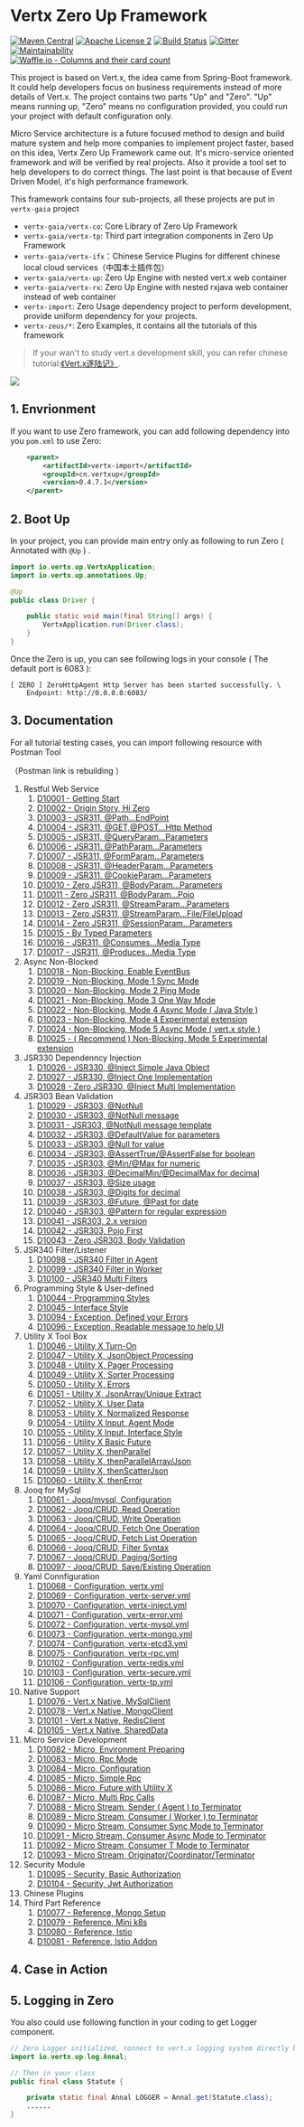 # Vertx Zero Up Framework

[![Maven Central](https://maven-badges.herokuapp.com/maven-central/cn.vertxup/vertx-zero/badge.svg?style=plastic)](https://maven-badges.herokuapp.com/maven-central/cn.vertxup/vertx-zero/)  [![Apache License 2](https://img.shields.io/badge/license-ASF2-blue.svg)](https://www.apache.org/licenses/LICENSE-2.0.txt)  [![Build Status](https://travis-ci.org/silentbalanceyh/vertx-zero.svg?branch=master)](https://travis-ci.org/silentbalanceyh/vertx-zero)  [![Gitter](https://badges.gitter.im/JoinChat.svg)](https://gitter.im/vertx-up/Lobby)  [![Maintainability](https://api.codeclimate.com/v1/badges/d2d08e521276a496a94e/maintainability)](https://codeclimate.com/github/silentbalanceyh/vertx-zero/maintainability)  
[![Waffle.io - Columns and their card count](https://badge.waffle.io/silentbalanceyh/vertx-zero.svg?columns=all)](https://waffle.io/silentbalanceyh/vertx-zero)

This project is based on Vert.x, the idea came from Spring-Boot framework. It could help developers focus on business requirements instead of more details of Vert.x. The project contains two parts "Up" and "Zero". "Up" means running up, "Zero" means no configuration provided, you could run your project with default configuration only.

Micro Service architecture is a future focused method to design and build mature system and help more companies to implement project faster, based on this idea, Vertx Zero Up Framework came out. It's micro-service oriented framework and will be verified by real projects. Also it provide a tool set to help developers to do correct things. The last point is that because of Event Driven Model, it's high performance framework.

This framework contains four sub-projects, all these projects are put in `vertx-gaia` project

* `vertx-gaia/vertx-co`: Core Library of Zero Up Framework
* `vertx-gaia/vertx-tp`: Third part integration components in Zero Up Framework
* `vertx-gaia/vertx-ifx`：Chinese Service Plugins for different chinese local cloud services（中国本土插件包）
* `vertx-gaia/vertx-up`: Zero Up Engine with nested vert.x web container
* `vertx-gaia/vertx-rx`: Zero Up Engine with nested rxjava web container instead of web container
* `vertx-import`: Zero Usage dependency project to perform development, provide uniform dependency for your projects.
* `vertx-zeus/*`: Zero Examples, it contains all the tutorials of this framework

> If your wan't to study vert.x development skill, you can refer chinese tutorial:[《Vert.x逐陆记》](https://silentbalanceyh.gitbooks.io/vert-x/content/).

![](doc/image/zero-up.png)

## 1. Envrionment

If you want to use Zero framework, you can add following dependency into you `pom.xml` to use Zero:

```xml
    <parent>
        <artifactId>vertx-import</artifactId>
        <groupId>cn.vertxup</groupId>
        <version>0.4.7.1</version>
    </parent>
```

## 2. Boot Up

In your project, you can provide main entry only as following to run Zero \( Annotated with `@Up` \) .

```java
import io.vertx.up.VertxApplication;
import io.vertx.up.annotations.Up;

@Up
public class Driver {

    public static void main(final String[] args) {
        VertxApplication.run(Driver.class);
    }
}
```

Once the Zero is up, you can see following logs in your console \( The default port is 6083 \):

```
[ ZERO ] ZeroHttpAgent Http Server has been started successfully. \
    Endpoint: http://0.0.0.0:6083/
```

## 3. Documentation

For all tutorial testing cases, you can import following resource with Postman Tool

（Postman link is rebuilding ）

1. Restful Web Service
   1. [D10001 - Getting Start](doc/vertx-zero-tutorial/0-start-up.md)
   2. [D10002 - Origin Story, Hi Zero](doc/vertx-zero-tutorial/d10002-origin-story-hi-zero.md)
   3. [D10003 - JSR311, @Path...EndPoint](doc/vertx-zero-tutorial/d10003-jsr311-path-usage.md)
   4. [D10004 - JSR311, @GET,@POST...Http Method](doc/vertx-zero-tutorial/d10004-httpmethod-usage.md)
   5. [D10005 - JSR311, @QueryParam...Parameters](doc/vertx-zero-tutorial/d10005-queryparam-usage.md)
   6. [D10006 - JSR311, @PathParam...Parameters](doc/vertx-zero-tutorial/d10006-jsr311-pathparamparameters.md)
   7. [D10007 - JSR311, @FormParam...Parameters](doc/vertx-zero-tutorial/d10007-jsr311-formparamparameters.md)
   8. [D10008 - JSR311, @HeaderParam...Parameters](doc/vertx-zero-tutorial/d10008-jsr311-headerparamparameters.md)
   9. [D10009 - JSR311, @CookieParam...Parameters](doc/vertx-zero-tutorial/d10009-jsr311-cookieparamparameters.md)
   10. [D10010 - Zero JSR311, @BodyParam...Parameters](doc/vertx-zero-tutorial/d10010-zero-jsr311-bodyparamparameters.md)
   11. [D10011 - Zero JSR311, @BodyParam...Pojo](doc/vertx-zero-tutorial/d10011-zero-jsr311-bodyparampojo.md)
   12. [D10012 - Zero JSR311, @StreamParam...Parameters](doc/vertx-zero-tutorial/d10012-zero-jsr311-streamparamparameters.md)
   13. [D10013 - Zero JSR311, @StreamParam...File/FileUpload](doc/vertx-zero-tutorial/d10013-zero-jsr311-streamparamfilefileupload.md)
   14. [D10014 - Zero JSR311, @SessionParam...Parameters](doc/vertx-zero-tutorial/d10014-zero-jsr311-sessionparamparameters.md)
   15. [D10015 - By Typed Parameters](doc/vertx-zero-tutorial/d10015-by-typed-parameters.md)
   16. [D10016 - JSR311, @Consumes...Media Type](doc/vertx-zero-tutorial/d10016-jsr311-consumesmedia-type.md)
   17. [D10017 - JSR311, @Produces...Media Type](doc/vertx-zero-tutorial/d10017-jsr311-producesmedia-type.md)
2. Async Non-Blocked
   1. [D10018 - Non-Blocking, Enable EventBus](doc/vertx-zero-tutorial/d10018-async-enable-eventbus.md)
   2. [D10019 - Non-Blocking, Mode 1 Sync Mode](doc/vertx-zero-tutorial/d10019-non-blocking-mode-1-sync-mode.md)
   3. [D10020 - Non-Blocking, Mode 2 Ping Mode](doc/vertx-zero-tutorial/d10020-non-blocking-mode-2-block-mode.md)
   4. [D10021 - Non-Blocking, Mode 3 One Way Mode](doc/vertx-zero-tutorial/d10021-non-blocking-mode-3-one-way-mode.md)
   5. [D10022 - Non-Blocking, Mode 4 Async Mode \( Java Style \)](doc/vertx-zero-tutorial/d10022-recommend-non-blocking-mode-4-async-mode.md)
   6. [D10023 - Non-Blocking, Mode 4 Experimental extension](doc/vertx-zero-tutorial/d10023-non-blocking-mode-4-experimental-extension.md)
   7. [D10024 - Non-Blocking, Mode 5 Async Mode \( vert.x style \)](doc/vertx-zero-tutorial/d10024-non-blocking-mode-5-async-mode-vertx-style.md)
   8. [D10025 - \( Recommend \) Non-Blocking, Mode 5 Experimental extension](doc/vertx-zero-tutorial/d10025-non-blocking-mode-5-experimental-extension.md)
3. JSR330 Dependenncy Injection
   1. [D10026 - JSR330, @Inject Simple Java Object](doc/vertx-zero-tutorial/d10026-jsr330-inject-simple-java-object.md)
   2. [D10027 - JSR330, @Inject One Implementation](doc/vertx-zero-tutorial/d10027-jsr330-inject-one-implementation.md)
   3. [D10028 - Zero JSR330, @Inject Multi Implementation](doc/vertx-zero-tutorial/d10028-zero-jsr330-inject-multi-implementation.md)
4. JSR303 Bean Validation
   1. [D10029 - JSR303, @NotNull](doc/vertx-zero-tutorial/d10029-jsr303-notnull.md)
   2. [D10030 - JSR303, @NotNull message](doc/vertx-zero-tutorial/d10030-jsr303-notnull-message.md)
   3. [D10031 - JSR303, @NotNull message template](doc/vertx-zero-tutorial/d10031-jsr303-notnull-message-template.md)
   4. [D10032 - JSR303, @DefaultValue for parameters](doc/vertx-zero-tutorial/d10032-jsr303-defaultvalue-for-parameters.md)
   5. [D10033 - JSR303, @Null for value](doc/vertx-zero-tutorial/d10033-jsr303-null-for-value.md)
   6. [D10034 - JSR303, @AssertTrue/@AssertFalse for boolean](doc/vertx-zero-tutorial/d10034-asserttrueassertfalse-for-boolean.md)
   7. [D10035 - JSR303, @Min/@Max for numeric](doc/vertx-zero-tutorial/d10035-jsr303-minmax-for-numeric.md)
   8. [D10036 - JSR303, @DecimalMin/@DecimalMax for decimal](doc/vertx-zero-tutorial/d10036-jsr303-decimalmindecimalmax-for-decimal.md)
   9. [D10037 - JSR303, @Size usage](doc/vertx-zero-tutorial/d10037-jsr303-size-usage.md)
   10. [D10038 - JSR303, @Digits for decimal](doc/vertx-zero-tutorial/d10038-jsr303-digits-for-decimal.md)
   11. [D10039 - JSR303, @Future, @Past for date](doc/vertx-zero-tutorial/d10039-jsr303-future-past-for-date.md)
   12. [D10040 - JSR303, @Pattern for regular expression](doc/vertx-zero-tutorial/d10040-jsr303-pattern-for-regular-expression.md)
   13. [D10041 - JSR303, 2.x version](doc/vertx-zero-tutorial/d10041-jsr303-in-future-usage.md)
   14. [D10042 - JSR303, Pojo First](doc/vertx-zero-tutorial/d10043-jsr303-pojo-first.md)
   15. [D10043 - Zero JSR303, Body Validation](doc/vertx-zero-tutorial/d10043-zero-jsr303-body-validation.md)
5. JSR340 Filter/Listener
   1. [D10098 - JSR340 Filter in Agent](doc/vertx-zero-tutorial/d10098-jsr340-filter-in-agent.md)
   2. [D10099 - JSR340 Filter in Worker](doc/vertx-zero-tutorial/d10099-jsr340-filter-in-worker.md)
   3. [D10100 - JSR340 Multi Filters](doc/vertx-zero-tutorial/d10100-jsr340-multi-filters.md)
6. Programming Style & User-defined
   1. [D10044 - Programming Styles](doc/vertx-zero-tutorial/d10044-programming-styles.md)
   2. [D10045 - Interface Style](doc/vertx-zero-tutorial/d10044-recommend-interface-mode-only.md)
   3. [D10094 - Exception, Defined your Errors](doc/vertx-zero-tutorial/d10094-exception-defined-your-errors.md)
   4. [D10096 - Exception, Readable message to help UI](doc/vertx-zero-tutorial/d10096-exception-readable-message-to-help-ui.md)
7. Utility X Tool Box
   1. [D10046 - Utility X Turn-On](doc/vertx-zero-tutorial/d10046-utilityx-turn-on.md)
   2. [D10047 - Utility X, JsonObject Processing](doc/vertx-zero-tutorial/d10047-utility-x-json-processinng.md)
   3. [D10048 - Utility X, Pager Processing](doc/vertx-zero-tutorial/d10048-utility-x-pager-processing.md)
   4. [D10049 - Utility X, Sorter Processing](doc/vertx-zero-tutorial/d10049-utility-x-sorter-processing.md)
   5. [D10050 - Utility X, Errors](doc/vertx-zero-tutorial/d10050-utility-x-errors.md)
   6. [D10051 - Utility X, JsonArray/Unique Extract](doc/vertx-zero-tutorial/d10051-utility-x-jsonarrayunique-extract.md)
   7. [D10052 - Utility X, User Data](doc/vertx-zero-tutorial/d10052-utility-x-user-data.md)
   8. [D10053 - Utility X, Normalized Response](doc/vertx-zero-tutorial/d10053-utility-x-normalized-response.md)
   9. [D10054 - Utility X Input, Agent Mode](doc/vertx-zero-tutorial/d10054-utility-x-input-agent-mode.md)
   10. [D10055 - Utility X Input, Interface Style](doc/vertx-zero-tutorial/d10055-utility-x-interface-style.md)
   11. [D10056 - Utility X Basic Future](doc/vertx-zero-tutorial/d10056-utility-x-rest.md)
   12. [D10057 - Utility X, thenParallel](doc/vertx-zero-tutorial/d10057-utility-x-advanced-futures.md)
   13. [D10058 - Utility X, thenParallelArray/Json](doc/vertx-zero-tutorial/d10058-utility-x-thenparallelarrayjson.md)
   14. [D10059 - Utility X, thenScatterJson](doc/vertx-zero-tutorial/d10059-utility-x-thenscatterjson.md)
   15. [D10060 - Utility X, thenError](doc/vertx-zero-tutorial/d10060-utility-x-thenerror.md)
8. Jooq for MySql
   1. [D10061 - Jooq/mysql, Configuration](doc/vertx-zero-tutorial/d10061-jooqmysql-configuration.md)
   2. [D10062 - Jooq/CRUD, Read Operation](doc/vertx-zero-tutorial/d10062-jooq-get.md)
   3. [D10063 - Jooq/CRUD, Write Operation](doc/vertx-zero-tutorial/d10063-jooqcreate-operations.md)
   4. [D10064 - Jooq/CRUD, Fetch One Operation](doc/vertx-zero-tutorial/d10064-jooqcrud-fetch-one-operation.md)
   5. [D10065 - Jooq/CRUD, Fetch List Operation](doc/vertx-zero-tutorial/d10065-jooqcrud-fetch-list-operation.md)
   6. [D10066 - Jooq/CRUD, Filter Syntax](doc/vertx-zero-tutorial/d10066-jooqcrud-filter-syntax.md)
   7. [D10067 - Jooq/CRUD, Paging/Sorting](doc/vertx-zero-tutorial/d10067-jooqcrud-advanced-search-operation.md)
   8. [D10097 - Jooq/CRUD, Save/Existing Operation](doc/vertx-zero-tutorial/d10097-jooqcrud-save-operation.md)
9. Yaml Connfiguration
   1. [D10068 - Configuration, vertx.yml](doc/vertx-zero-tutorial/d10068-fragment-yaml-configuration.md)
   2. [D10069 - Configuration, vertx-server.yml](doc/vertx-zero-tutorial/d10069-configuration-vertx-serveryml.md)
   3. [D10070 - Configuration, vertx-inject.yml](doc/vertx-zero-tutorial/d10070-configuration-vertx-injectyml.md)
   4. [D10071 - Configuration, vertx-error.yml](doc/vertx-zero-tutorial/d10071-configuration-vertx-erroryml.md)
   5. [D10072 - Configuration, vertx-mysql.yml](doc/vertx-zero-tutorial/d10072-configuration-vertx-mysqlyml.md)
   6. [D10073 - Configuration, vertx-mongo.yml](doc/vertx-zero-tutorial/d10073-configuration-vertx-mongoyml.md)
   7. [D10074 - Configuration, vertx-etcd3.yml](doc/vertx-zero-tutorial/d10074-configuration-vertx-etcd3yml.md)
   8. [D10075 - Configuration, vertx-rpc.yml](doc/vertx-zero-tutorial/d10075-configuration-vertx-rpcyml.md)
   9. [D10102 - Configuration, vertx-redis.yml](doc/vertx-zero-tutorial/d10102-configuration-vertx-redisyml.md)
   10. [D10103 - Configuration, vertx-secure.yml](doc/vertx-zero-tutorial/d10103-configuration-vertx-secureyml.md)
   11. [D10106 - Configuration, vertx-tp.yml](doc/vertx-zero-tutorial/d10106-configuration-vertx-tpyml.md)
10. Native Support
    1. [D10076 - Vert.x Native, MySqlClient](doc/vertx-zero-tutorial/d10076-vertx-native-mysqlclient.md)
    2. [D10078 - Vert.x Native, MongoClient](doc/vertx-zero-tutorial/d10077-vertx-native-mongoclient.md)
    3. [D10101 - Vert.x Native, RedisClient](doc/vertx-zero-tutorial/d10101-vertx-native-redisclient.md)
    4. [D10105 - Vert.x Native, SharedData](doc/vertx-zero-tutorial/d10005-vertx-native-shareddata.md)
11. Micro Service Development
    1. [D10082 - Micro, Environment Preparing](doc/vertx-zero-tutorial/d10082-micro-environment-preparing.md)
    2. [D10083 - Micro, Rpc Mode](doc/vertx-zero-tutorial/d10083-micro-rpc-mode.md)
    3. [D10084 - Micro, Configuration](doc/vertx-zero-tutorial/d10084-micro-yaml-configuration.md)
    4. [D10085 - Micro, Simple Rpc](doc/vertx-zero-tutorial/d10085-micro-simple-rpc.md)
    5. [D10086 - Micro, Future with Utility X](doc/vertx-zero-tutorial/d10085-micro-future-with-utility-x.md)
    6. [D10087 - Micro, Multi Rpc Calls](doc/vertx-zero-tutorial/d10087-micro-multi-rpc-calls.md)
    7. [D10088 - Micro Stream,  Sender \( Agent \) to Terminator](doc/vertx-zero-tutorial/d10088-micro-stream-sender-agent-to-terminator.md)
    8. [D10089 - Micro Stream, Consumer \( Worker \) to Terminator](doc/vertx-zero-tutorial/d10089-micro-consumer-worker-to-terminator.md)
    9. [D10090 - Micro Stream, Consumer Sync Mode to Terminator](doc/vertx-zero-tutorial/d10090-micro-stream-consumer-sync.md)
    10. [D10091 - Micro Stream, Consumer Async Mode to Terminator](doc/vertx-zero-tutorial/d10091-micro-stream-consumer-async-to-terminator.md)
    11. [D10092 - Micro Stream, Consumer T Mode to Terminator](doc/vertx-zero-tutorial/d10092-micro-stream-consumer-t-mode-to-terminator.md)
    12. [D10093 - Micro Stream, Originator/Coordinator/Terminator](doc/vertx-zero-tutorial/d10093-micro-stream-originatorcoordinatorterminator.md)
12. Security Module
    1. [D10095 - Security, Basic Authorization](doc/vertx-zero-tutorial/d10095-security-basic-authorization.md)
    2. [D10104 - Security, Jwt Authorization](doc/vertx-zero-tutorial/d10104-security-jwt-authorization.md)
13. Chinese Plugins
14. Third Part Reference
    1. [D10077 - Reference, Mongo Setup](doc/vertx-zero-tutorial/d10077-third-part-mongo-setup.md)
    2. [D10079 - Reference, Mini k8s](doc/vertx-zero-tutorial/d10079-reference-mini-k8s.md)
    3. [D10080 - Reference, Istio](doc/vertx-zero-tutorial/d10080-reference-istio.md)
    4. [D10081 - Reference, Istio Addon](doc/vertx-zero-tutorial/d10081-reference-istio-addon.md)

## 4. Case in Action

## 5. Logging in Zero

You also could use following function in your coding to get Logger component.

```java
// Zero Logger initialized, connect to vert.x logging system directly but uniform managed by zero.
import io.vertx.up.log.Annal;

// Then in your class
public final class Statute {

    private static final Annal LOGGER = Annal.get(Statute.class);
    ......
}
```



